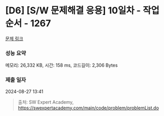 # [D6] [S/W 문제해결 응용] 10일차 - 작업순서 - 1267 

[문제 링크](https://swexpertacademy.com/main/code/problem/problemDetail.do?contestProbId=AV18TrIqIwUCFAZN) 

### 성능 요약

메모리: 26,332 KB, 시간: 158 ms, 코드길이: 2,306 Bytes

### 제출 일자

2024-08-27 13:41



> 출처: SW Expert Academy, https://swexpertacademy.com/main/code/problem/problemList.do